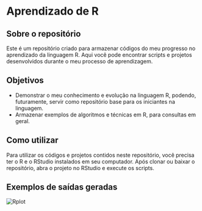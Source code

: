 # Aprendizado de R

## Sobre o repositório

Este é um repositório criado para armazenar códigos do meu progresso no aprendizado da linguagem R. Aqui você pode encontrar scripts e projetos desenvolvidos durante o meu processo de aprendizagem.

## Objetivos

* Demonstrar o meu conhecimento e evolução na linguagem R, podendo, futuramente, servir como repositório base para os iniciantes na linguagem.
* Armazenar exemplos de algoritmos e técnicas em R, para consultas em geral.

## Como utilizar

Para utilizar os códigos e projetos contidos neste repositório, você precisa ter o R e o RStudio instalados em seu computador. Após clonar ou baixar o repositório, abra o projeto no RStudio e execute os scripts.

## Exemplos de saídas geradas

![Rplot](https://github.com/s4bino/r-basics/assets/121155839/a3d78ae5-9f96-4a71-9cee-bb6e1d996148)
